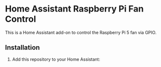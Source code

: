 # Home Assistant Raspberry Pi Fan Control

This is a Home Assistant add-on to control the Raspberry Pi 5 fan via GPIO.

## Installation
1. Add this repository to your Home Assistant:
